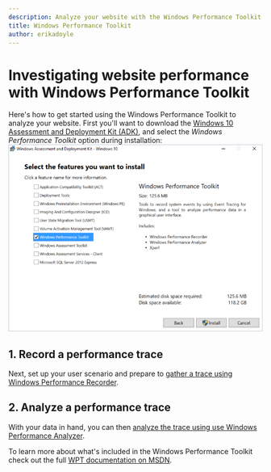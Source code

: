 ```yaml
---
description: Analyze your website with the Windows Performance Toolkit. This article explains how to install the toolkit and record/analyze a performance trace.
title: Windows Performance Toolkit
author: erikadoyle
---
```


# Investigating website performance with Windows Performance Toolkit

Here's how to get started using the Windows Performance Toolkit to analyze your website. First you'll want to download the [Windows 10 Assessment and Deployment Kit (ADK)](https://msdn.microsoft.com/en-us/windows/hardware/dn913721.aspx), and select the *Windows Performance Toolkit* option during installation:
![ADK Installation Options](./media/ADK-InstallOptions.PNG)

## 1. Record a performance trace
Next, set up your user scenario and prepare to [gather a trace using Windows Performance Recorder](./windows-performance-toolkit/1-recording-a-trace.md).

## 2. Analyze a performance trace
With your data in hand, you can then [analyze the trace using use Windows Performance Analyzer](./windows-performance-toolkit/2-analyzing-a-trace.md).

To learn more about what's included in the Windows Performance Toolkit check out the full [WPT documentation on MSDN](https://msdn.microsoft.com/en-us/library/windows/hardware/dn927310(v=vs.85).aspx).
